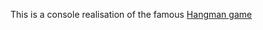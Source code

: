 This is a console realisation of the famous [Hangman game](https://en.wikipedia.org/wiki/Hangman_(game)) <br>
